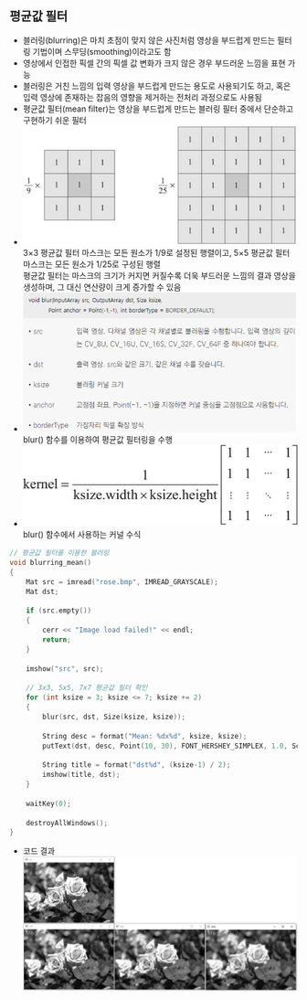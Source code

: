 ## 평균값 필터
* 블러링(blurring)은 마치 초점이 맞지 않은 사진처럼 영상을 부드럽게 만드는 필터링 기법이며 스무딩(smoothing)이라고도 함
* 영상에서 인접한 픽셀 간의 픽셀 값 변화가 크지 않은 경우 부드러운 느낌을 표현 가능
* 블러링은 거친 느낌의 입력 영상을 부드럽게 만드는 용도로 사용되기도 하고, 혹은 입력 영상에 존재하는 잡음의 영향을 제거하는 전처리 과정으로도 사용됨
* 평균값 필터(mean filter)는 영상을 부드럽게 만드는 블러링 필터 중에서 단순하고 구현하기 쉬운 필터
* <img src="./img/OCV009.PNG" /> <br/> 3×3 평균값 필터 마스크는 모든 원소가 1/9로 설정된 행렬이고, 5×5 평균값 필터 마스크는 모든 원소가 1/25로 구성된 행렬 <br/> 평균값 필터는 마스크의 크기가 커지면 커질수록 더욱 부드러운 느낌의 결과 영상을 생성하며, 그 대신 연산량이 크게 증가할 수 있음
* <img src="./img/OCV010.PNG" /> <br/> blur() 함수를 이용하여 평균값 필터링을 수행
* <img src="./img/OCV011.PNG" /> <br/> blur() 함수에서 사용하는 커널 수식
```cpp
// 평균값 필터를 이용한 블러링
void blurring_mean()
{
	Mat src = imread("rose.bmp", IMREAD_GRAYSCALE);
	Mat dst;

	if (src.empty())
	{
		cerr << "Image load failed!" << endl;
		return;
	}

	imshow("src", src);

	// 3x3, 5x5, 7x7 평균값 필터 확인
	for (int ksize = 3; ksize <= 7; ksize += 2)
	{
		blur(src, dst, Size(ksize, ksize));

		String desc = format("Mean: %dx%d", ksize, ksize);
		putText(dst, desc, Point(10, 30), FONT_HERSHEY_SIMPLEX, 1.0, Scalar(255));

		String title = format("dst%d", (ksize-1) / 2);
		imshow(title, dst);
	}

	waitKey(0);

	destroyAllWindows();
}
```
* 코드 결과 <br/> <img src="./img/OCV012.PNG" />
